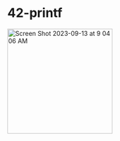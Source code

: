 # 42-printf

<img width="238" alt="Screen Shot 2023-09-13 at 9 04 06 AM" src="https://github.com/Mr-Galt/42-printf/assets/135198406/808f387f-6def-4757-b97e-0f42d99fe31f">
